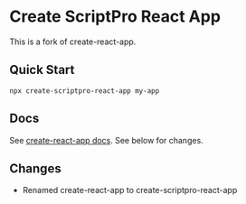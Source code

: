 # Create ScriptPro React App

This is a fork of create-react-app.

## Quick Start

```
npx create-scriptpro-react-app my-app
```

## Docs

See [create-react-app docs](https://facebook.github.io/create-react-app/). See below for changes.

## Changes

- Renamed create-react-app to create-scriptpro-react-app